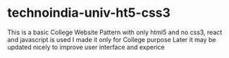 # technoindia-univ-ht5-css3
This is  a basic College Website Pattern with only html5 and no css3, react and javascript is used
I made it only for College purpose
Later it may be updated nicely to improve user interface and experice
